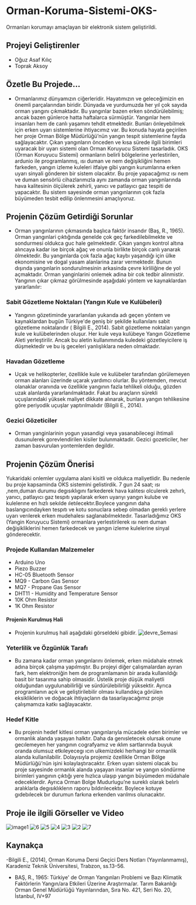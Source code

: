 # Orman-Koruma-Sistemi-OKS-
Ormanları korumayı amaçlayan bir elektronik sistem geliştirildi.

## Projeyi Geliştirenler
- Oğuz Asaf Kılıç
- Toprak Aksoy

## Özetle Bu Projede...
- Ormanlarımız dünyamızın ciğerleridir. Hayatımızın ve geleceğimizin en önemli parçalarından biridir. Dünyada ve yurdumuzda her yıl çok sayıda orman yangını çıkmaktadır. Bu yangınlar bazen erken söndürülebilmiş; ancak bazen günlerce hatta haftalarca sürmüştür. Yangınlar hem insanları hem de canlı yaşamını tehdit etmektedir. Bunları önleyebilmek için erken uyarı sistemlerine ihtiyacımız var. Bu konuda
hayata geçirilen her proje Orman Bölge Müdürlüğü’nün yangın tespit sistemlerine fayda sağlayacaktır. Çıkan yangınların önceden ve kısa sürede ilgili birimleri uyaracak bir uyarı sistemi olan Orman Koruyucu Sistemi tasarladık. OKS (Orman Koruyucu Sistemi) ormanların belirli bölgelerine yerlestirilen, ardunio ile programlanmış, ısı duman ve nem değişikliğini hemen farkeden, yangın izleme kuleleri itfaiye gibi yangın kurumlarına erken uyarı sinyali gönderen bir sistem olacaktır. Bu proje yapacağımız ısı nem ve duman sensörlü cihazlarımızla aynı zamanda orman yangınlarında hava kalitesinin ölçülerek zehirli, yanıcı ve patlayıcı gaz tespiti de yapacaktır. Bu sistem sayesinde orman yangınlarının çok fazla büyümeden tesbit edilip önlenmesini amaçlıyoruz.

## Projenin Çözüm Getirdiği Sorunlar
- Orman yangınlarının çıkmasında başlıca faktör insandır (Baş, R., 1965). Orman yangınlari çıktığında genelde çok geç farkedilebilmekte ve sondurmesi oldukca guc hale gelmektedir. Çıkan yangını kontrol altına alıncaya kadar ise birçok ağaç ve onunla birlikte birçok canlı yanarak ölmektedir. Bu yangınlarda çok fazla ağaç kaybı yaşandığı için ülke ekonomisine ve dogal yasam alanlarina zarar vermektedir. Bunun dışında yangınlarin sondurulmesinin arkasinda çevre kirliliğine de yol açmaktadır. Orman yanginlarini onlemek adina bir cok tedbir
alinmistir. Yangının çıkar çıkmaz görülmesinde aşağıdaki yöntem ve kaynaklardan yararlanılır:

### Sabit Gözetleme Noktaları (Yangın Kule ve Kulübeleri)
- Yangının gözetiminde yararlanılan yukarıda adı geçen yöntem ve kaynaklardan bugün Türkiye'de geniş bir şekilde kullanılanı sabit gözetleme noktalarıdır ( Bilgili E., 2014). Sabit gözetleme noktaları yangın kule ve kulübelerinden oluşur. Her kule veya kulübeye
Yangın Gözetleme Aleti yerleştirilir. Ancak bu aletin kullanımında kuledeki gözetleyicilere iş düşmektedir ve bu iş geceleri yanlışlıklara neden olmaktadır.
### Havadan Gözetleme
- Uçak ve helikopterler, özellikle kule ve kulübeler tarafından görülemeyen orman alanları üzerinde uçarak yardımcı olurlar. Bu yöntemden, mevcut olanaklar oranında ve özellikle yangının fazla tehlikeli olduğu, gözden uzak alanlarda yararlanılmaktadır. Fakat bu araçların sürekli uçuşlarındaki yüksek maliyet dikkate alınarak, bunlara yangın tehlikesine göre periyodik uçuşlar
yaptırılmalıdır (Bilgili E., 2014).
### Gezici Gözeticiler
- Orman yanginlarinin yogun yasandigi veya yasanabilecegi ihtimali dusunulerek gorevlendirilen kisiler bulunmaktadir. Gezici gozeticiler, her zaman basvurulan yontemlerden degildir.
## Projenin Çözüm Önerisi
Yukaridaki onlemler uygulama alani kisitli ve oldukca maliyetlidir. Bu nedenle bu proje kapsaminda OKS sistemini gelistirdik. 7 gun 24 saat; ısı ,nem,duman durumu degısıklıgını farkederek hava kalıtesı olculerek zehırlı, yanıcı, patlayıcı gaz tespıtı yapılarak erken uyarıyı yangın kulube ve kulelerıne en hızlı sekılde ıletılecektır.Boylece yangının daha baslangıcındayken tespıtı ve kotu sonuclara sebep olmadan gereklı yerlere uyarı verılerek erken mudehalesı saglanabılmektedır. Tasarladığımız OKS (Yangin Koruyucu Sistemi)
ormanlara yerlestirilerek ısı nem duman değişikliklerini hemen farkedecek ve yangın izleme kulelerine sinyal gönderecektir.
### Projede Kullanılan Malzemeler
- Arduino Uno
- Piezo Buzzer
- HC-05 Bluetooth Sensor
- MQ9 - Carbon Gas Sensor
- MQ7 - Propane Gas Sensor
- DHT11 - Humidity and Temperature Sensor
- 10K Ohm Resistor
- 1K Ohm Resistor
#### Projenin Kurulmuş Hali
- Projenin kurulmuş hali aşağıdaki görseldeki gibidir.
  ![devre_Semasi](https://github.com/Toprakaksoy/Orman-Koruma-Sistemi-OKS-/assets/134775576/9dc9e593-e76b-47dc-b025-df943a67a632)
### Yeterlilik ve Özgünlük Tarafı
- Bu zamana kadar orman yangınlarını önlemek, erken müdahale etmek adına birçok çalışma yapılmıştır. Bu projeyi diğer çalışmalardan ayıran fark, hem elektroniğin hem de programlamanın bir arada kullanıldığı basit bir tasarıma sahip olmasidir. Üstelik proje düşük maliyetli olduğundan uygulunabilirliği ve sürdürülebilirliği yüksektir. Ayrıca programlanın açık ve geliştirilebilir olması kullandıkça görülen eksikliklerin ve doğacak ihtiyaçların da tasarlayacağımız proje çalışmamıza katkı sağlayacaktır.
### Hedef Kitle
- Bu projenin hedef kitlesi orman yangınlarıyla mücadele eden birimler ve ormanlık alanda yaşayan halktır. Daha da genısletecek olursak onune gecılemeyen her yangının cografyamız ve ıklım sartlarınıda buyuk oranda olumsuz etkıleyecegı ıcın ulkemizdeki herhangi bir ormanlik alanda kullanilabilir. Dolayısıyla projemiz özellikle Orman Bölge Müdürlüğü’nün işini kolaylaştıracaktır. Erken uyarı sistemi olacak bu proje sayesinde ormanlık alanda yaşayan insanlar ve yangın söndürme birimleri yangının çıktığı yere hızlıca ulaşıp yangın büyümeden müdahale edeceklerdir. Ayrıca Orman Bolge Mudurlugu’ne sureklı olarak belırlı aralıklarla degısıklıklerın raporu bıldırılecektır. Boylece kotuye gıdebılecek bır durumun farkına erkenden varılmıs olunacaktır.
## Proje ile ilgili Görseller ve Video
![image1](https://github.com/Toprakaksoy/Orman-Koruma-Sistemi-OKS-/assets/134775576/fa629ab4-45fb-4a27-8117-f4a16bb59cc3)
![6](https://github.com/Toprakaksoy/Orman-Koruma-Sistemi-OKS-/assets/134775576/37594f28-350f-4c73-9359-0058f9ca485c)
![5](https://github.com/Toprakaksoy/Orman-Koruma-Sistemi-OKS-/assets/134775576/71b1424f-6012-4fe5-82cd-61ec21559a7e)
![4](https://github.com/Toprakaksoy/Orman-Koruma-Sistemi-OKS-/assets/134775576/5069ec0c-6b14-4c1e-8cca-54d4e214e3b6)
![3](https://github.com/Toprakaksoy/Orman-Koruma-Sistemi-OKS-/assets/134775576/00a05e74-0737-4d14-a228-3bd68c9f02b5)
![2](https://github.com/Toprakaksoy/Orman-Koruma-Sistemi-OKS-/assets/134775576/14d9848b-b7d7-4e2a-adee-471eb4ffe2fa)
![7](https://github.com/Toprakaksoy/Orman-Koruma-Sistemi-OKS-/assets/134775576/d2b77c7c-6bf2-4118-aace-96a9775a43eb)

## Kaynakça
-Bilgili E., (2014), Orman Koruma Dersı̇ Geçicı̇ Ders Notları (Yayınlanmamış), Karadeniz Teknik Üniversitesi, Trabzon, ss.13–56.
- BAŞ, R., 1965: Türkiye' de Orman Yangınları Problemi ve Bazı Klimatik Faktörlerin Yangın/ara Etkileri Üzerine Araştırma/ar. Tarım Bakanlığı Orman Genel Müdürlüğü Yayınlarından, Sıra No. 421, Seri No. 20, İstanbul, IV+97 

